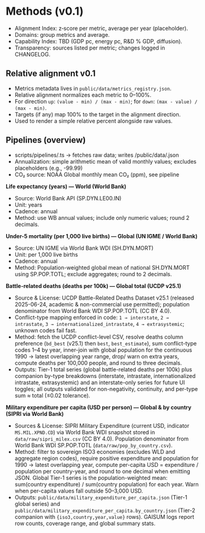# Methods (v0.1)

- Alignment Index: z‑score per metric, average per year (placeholder).
- Domains: group metrics and average.
- Capability Index: TBD (GDP pc, energy pc, R&D % GDP, diffusion).
- Transparency: sources listed per metric; changes logged in CHANGELOG.

## Relative alignment v0.1
- Metrics metadata lives in `public/data/metrics_registry.json`.
- Relative alignment normalizes each metric to 0–100%.
- For direction `up`: `(value - min) / (max - min)`; for `down`: `(max - value) / (max - min)`.
- Targets (if any) map 100% to the target in the alignment direction.
- Used to render a simple relative percent alongside raw values.

## Pipelines (overview)
- scripts/pipelines/<metric>.ts → fetches raw data; writes /public/data/<metric>.json
- Annualization: simple arithmetic mean of valid monthly values; excludes placeholders (e.g., -99.99)
- CO₂ source: NOAA Global monthly mean CO₂ (ppm), see pipeline

**Life expectancy (years) — World (World Bank)**
- Source: World Bank API (SP.DYN.LE00.IN)
- Unit: years
- Cadence: annual
- Method: use WB annual values; include only numeric values; round 2 decimals.

**Under-5 mortality (per 1,000 live births) — Global (UN IGME / World Bank)**
- Source: UN IGME via World Bank WDI (SH.DYN.MORT)
- Unit: per 1,000 live births
- Cadence: annual
- Method: Population-weighted global mean of national SH.DYN.MORT using SP.POP.TOTL; exclude aggregates; round to 2 decimals.

**Battle-related deaths (deaths per 100k) — Global total (UCDP v25.1)**
- Source & License: UCDP Battle-Related Deaths Dataset v25.1 (released 2025-06-24, academic & non-commercial use permitted); population denominator from World Bank WDI SP.POP.TOTL (CC BY 4.0).
- Conflict-type mapping enforced in code: `1 → interstate`, `2 → intrastate`, `3 → internationalized_intrastate`, `4 → extrasystemic`; unknown codes fail fast.
- Method: fetch the UCDP conflict-level CSV, resolve deaths column preference (`bd_best` (v25.1) then `best`, `best_estimate`), sum conflict-type codes 1–4 by year, inner-join with global population for the continuous 1990 → latest overlapping year range, drop/ warn on extra years, compute deaths per 100,000 people, and round to three decimals.
- Outputs: Tier-1 total series (global battle-related deaths per 100k) plus companion by-type breakdowns (interstate, intrastate, internationalized intrastate, extrasystemic) and an interstate-only series for future UI toggles; all outputs validated for non-negativity, continuity, and per-type sum ≈ total (≤0.02 tolerance).

**Military expenditure per capita (USD per person) — Global & by country (SIPRI via World Bank)**
- Sources & License: SIPRI Military Expenditure (current USD, indicator `MS.MIL.XPND.CD`) via World Bank WDI snapshot stored in `data/raw/sipri_milex.csv` (CC BY 4.0). Population denominator from World Bank WDI SP.POP.TOTL (`data/raw/pop_by_country.csv`).
- Method: filter to sovereign ISO3 economies (excludes WLD and aggregate region codes), require positive expenditure and population for 1990 → latest overlapping year, compute per-capita USD = expenditure / population per country-year, and round to one decimal when emitting JSON. Global Tier-1 series is the population-weighted mean: sum(country expenditure) / sum(country population) for each year. Warn when per-capita values fall outside 50–3,000 USD.
- Outputs: `public/data/military_expenditure_per_capita.json` (Tier-1 global series) and `public/data/military_expenditure_per_capita.by_country.json` (Tier-2 companion with `{iso3,country,year,value}` rows). GAISUM logs report row counts, coverage range, and global summary stats.
